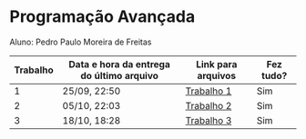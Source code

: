 # Programação Avançada

Aluno: Pedro Paulo Moreira de Freitas

| Trabalho | Data e hora da entrega do último arquivo | Link para arquivos | Fez tudo? |
|---|---|---|---|
| 1 | 25/09, 22:50 | [Trabalho 1](https://github.com/PedroPMFreitas/programacaoAvancada/tree/main/Trabalho1) | Sim |
| 2 | 05/10, 22:03 | [Trabalho 2](https://github.com/PedroPMFreitas/programacaoAvancada/tree/main/Trabalho2) | Sim |
| 3 | 18/10, 18:28 | [Trabalho 3](https://github.com/PedroPMFreitas/programacaoAvancada/tree/main/Trabalho3) | Sim |
